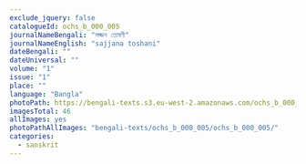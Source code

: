 ```yaml
---
exclude_jquery: false
catalogueId: ochs_b_000_005
journalNameBengali: "সজ্জন তোষণী"
journalNameEnglish: "sajjana toshani"
dateBengali: "" 
dateUniversal: "" 
volume: "1"
issue: "1"
place: ""
language: "Bangla"
photoPath: https://bengali-texts.s3.eu-west-2.amazonaws.com/ochs_b_000_005/OCHS_B_0000_0005_sajjana.pdf
imagesTotal: 46
allImages: yes
photoPathAllImages: "bengali-texts/ochs_b_000_005/ochs_b_000_005/"
categories:
  - sanskrit
---
```


